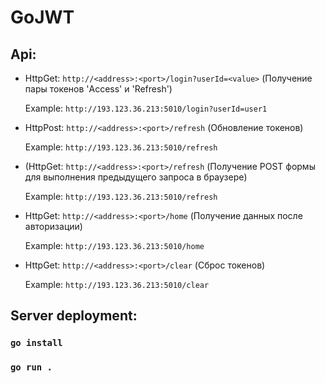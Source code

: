 # GoJWT

## Api:

- HttpGet: `http://<address>:<port>/login?userId=<value>` (Получение пары токенов 'Access' и 'Refresh')

  Example: `http://193.123.36.213:5010/login?userId=user1`

- HttpPost: `http://<address>:<port>/refresh` (Обновление токенов)

  Example: `http://193.123.36.213:5010/refresh`

- (HttpGet: `http://<address>:<port>/refresh` (Получение POST формы для выполнения предыдущего запроса в браузере)

  Example: `http://193.123.36.213:5010/refresh`

- HttpGet: `http://<address>:<port>/home` (Получение данных после авторизации)

  Example: `http://193.123.36.213:5010/home`

- HttpGet: `http://<address>:<port>/clear` (Сброс токенов)

  Example: `http://193.123.36.213:5010/clear`

## Server deployment:

### `go install`

### `go run .`
